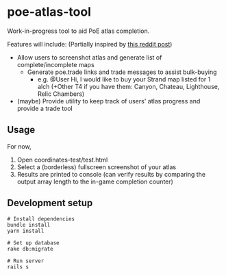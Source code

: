 # poe-atlas-tool
Work-in-progress tool to aid PoE atlas completion. <br />

Features will include: (Partially inspired by [this reddit post](https://www.reddit.com/r/pathofexiledev/comments/86ezft/map_exchange_helper/))
* Allow users to screenshot atlas and generate list of complete/incomplete maps
    * Generate poe.trade links and trade messages to assist bulk-buying
        * e.g. @User Hi, I would like to buy your Strand map listed for 1 alch (+Other T4 if you have them: Canyon, Chateau, Lighthouse, Relic Chambers) 
* (maybe) Provide utility to keep track of users' atlas progress and provide a trade tool
## Usage
For now,
  1. Open coordinates-test/test.html
  2. Select a (borderless) fullscreen screenshot of your atlas
  3. Results are printed to console (can verify results by comparing the output array length to the in-game completion counter)
  
## Development setup
    # Install dependencies
    bundle install
    yarn install
    
    # Set up database
    rake db:migrate
    
    # Run server
    rails s